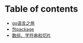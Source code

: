 # Table of contents

* [go语言之旅](README.md)
* [包package](bao-package.md)
* [数组、字符串和切片](array-string-slice.md)

